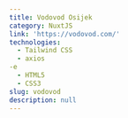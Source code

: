 ```yaml
---
title: Vodovod Osijek
category: NuxtJS
link: 'https://vodovod.com/'
technologies:
  - Tailwind CSS
  - axios
-e 
  - HTML5
  - CSS3
slug: vodovod
description: null
---
```

